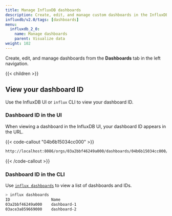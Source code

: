 ```yaml
---
title: Manage InfluxDB dashboards
description: Create, edit, and manage custom dashboards in the InfluxDB user interface (UI).
influxdb/v2.0/tags: [dashboards]
menu:
  influxdb_2_0:
    name: Manage dashboards
    parent: Visualize data
weight: 102
---
```


Create, edit, and manage dashboards from the **Dashboards** tab in the left navigation.

{{< children >}}


## View your dashboard ID

Use the InfluxDB UI or `influx` CLI to view your dashboard ID.

### Dashboard ID in the UI

When viewing a dashboard in the InfluxDB UI, your dashboard ID appears in the URL.

{{< code-callout "04b6b15034cc000" >}}
```sh
http://localhost:8086/orgs/03a2bbf46249a000/dashboards/04b6b15034cc000/...
```
{{< /code-callout >}}

### Dashboard ID in the CLI
Use [`influx dashboards`](/influxdb/v2.0/reference/cli/influx/dashboards/) to view a list of dashboards and IDs.

```sh
> influx dashboards
ID                  Name
03a2bbf46249a000    dashboard-1
03ace3a859669000    dashboard-2
```

